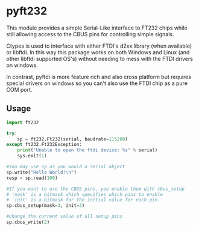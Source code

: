 # pyft232

This module provides a simple Serial-Like interface to FT232 chips while still
allowing access to the CBUS pins for controlling simple signals.

Ctypes is used to interface with either FTDI's d2xx library (when available)
or libftdi. In this way this package works on both Windows and Linux (and other
libftdi supported OS's) without needing to mess with the FTDI drivers on windows.

In contrast, pyftdi is more feature rich and also cross platform but requires
special drivers on windows so you can't also use the FTDI chip as a pure
COM port.


## Usage

```python
import ft232

try:
    sp = ft232.Ft232(serial, baudrate=115200)
except ft232.Ft232Exception:
    print("Unable to open the ftdi device: %s" % serial)
    sys.exit(1)

#You may use sp as you would a Serial object
sp.write("Hello World!\n")
resp = sp.read(100)

#If you want to use the CBUS pins, you enable them with cbus_setup
# 'mask' is a bitmask which specifies which pins to enable
# 'init' is a bitmask for the initial value for each pin
sp.cbus_setup(mask=3, init=3)

#Change the current value of all setup pins
sp.cbus_write(2)

```
